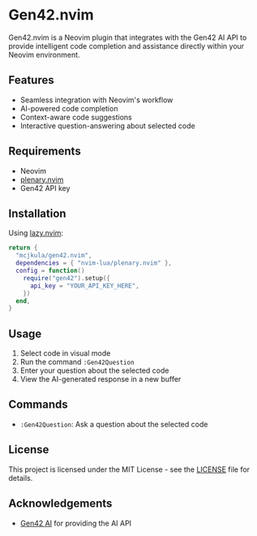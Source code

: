 # Gen42.nvim

Gen42.nvim is a Neovim plugin that integrates with the Gen42 AI API to provide intelligent code completion and assistance directly within your Neovim environment.

## Features

- Seamless integration with Neovim's workflow
- AI-powered code completion
- Context-aware code suggestions
- Interactive question-answering about selected code

## Requirements

- Neovim
- [plenary.nvim](https://github.com/nvim-lua/plenary.nvim)
- Gen42 API key

## Installation

Using [lazy.nvim](https://github.com/folke/lazy.nvim):

```lua
return {
  "mcjkula/gen42.nvim",
  dependencies = { "nvim-lua/plenary.nvim" },
  config = function()
    require("gen42").setup({
      api_key = "YOUR_API_KEY_HERE",
    })
  end,
}
```

## Usage

1. Select code in visual mode
2. Run the command `:Gen42Question`
3. Enter your question about the selected code
4. View the AI-generated response in a new buffer

## Commands

- `:Gen42Question`: Ask a question about the selected code

## License

This project is licensed under the MIT License - see the [LICENSE](LICENSE) file for details.

## Acknowledgements

- [Gen42 AI](https://www.gen42.ai/) for providing the AI API

